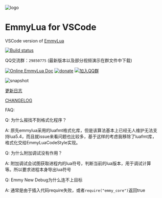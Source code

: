 ![logo](/res/logo.png)
# EmmyLua for VSCode

VSCode version of [EmmyLua](https://github.com/EmmyLua/IntelliJ-EmmyLua)

[![Build status](https://ci.appveyor.com/api/projects/status/5psq8f7jjix23mwg?svg=true)](https://ci.appveyor.com/project/EmmyLua/vscode-emmylua)

QQ交流群：`29850775` (最新版本以及部分视频演示在群文件中下载)

[![Online EmmyLua Doc](https://img.shields.io/badge/emmy-doc-46BC99.svg?style=flat-square)](https://emmylua.github.io)
[![donate](https://img.shields.io/badge/donate-emmy-FF69B4.svg?style=flat-square)](https://emmylua.github.io/donate.html)
[![加入QQ群](https://img.shields.io/badge/chat-QQ群-46BC99.svg?style=flat-square)](//shang.qq.com/wpa/qunwpa?idkey=f1acce081c45fbb5670ed5f880f7578df7a8b84caa5d2acec230ac957f0c1716)

![snapshot](/snapshot/overview.gif)

[更新日志](CHANGELOG.md)

[CHANGELOG](CHANGELOG_EN.md)

FAQ:

Q: 为什么报找不到格式化程序？

A: 原先emmylua采用的luafmt格式化库，但是该算法基本上已经无人维护无法支持lua5.4，而且就issue来看问题也比较多，基于这样的考虑我移除了luafmt库，格式化交给EmmyLuaCodeStyle实现。

Q: 为什么附加调试没有作用？

A: 附加调试会试图获取进程内的lua符号，判断当前的lua版本，用于调试计算等。所以要求进程本身导出lua符号

Q: Emmy New Debug为什么连不上目标

A: 通常是由于插入代码require失败，或者`require("emmy_core")`返回true

